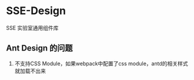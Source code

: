 # SSE-Design
SSE 实验室通用组件库




## Ant Design 的问题
1. 不支持CSS Module，如果webpack中配置了css module，antd的相关样式就加载不出来
